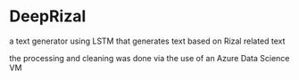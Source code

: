 # DeepRizal
a text generator using LSTM that generates text based on Rizal related text

the processing and cleaning was done via the use of an Azure Data Science VM

